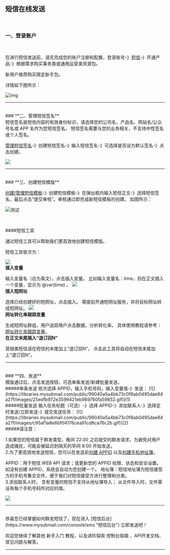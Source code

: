 ## 短信在线发送

<br>

### **一、登录账户**

<br>

在进行短信发送前，请先完成您的账户注册和配置，登录账号-》[短信](https://www.mysubmail.com/console/sms)-》开通产品-》根据需求购买事务类或通用运营类资源包。

新用户推荐购买限定新手包。

详情如下图所示：

![img](https://libraries.mysubmail.com/public/99040a5a4bb73c0f8ab0495dae84a27f/images/f51ef752ac2b56ae8ba6ec56cd803555.gif)

------

<br>
### **二、管理短信签名**
<br>
短信签名是短信内容的有效身份标识，请选择您的公司名、产品名、网站名/公众号名或 APP 名作为您短信签名。
短信签名需要与您的业务相关，不支持中性签名或个人签名。

[管理短信签名](https://www.mysubmail.com/console/sms/signature "管理短信签名")-》创建短信签名-》输入短信签名-》可选择是否设为默认签名-》点击创建。

[![](https://libraries.mysubmail.com/public/99040a5a4bb73c0f8ab0495dae84a27f/images/d96160ed09db1b9c6a110ef9b90d9869.gif)](1)

------
<br>
### **三、创建短信模版**

<br>

[创建/管理短信模板](https://www.mysubmail.com/console/sms/templates "创建/管理短信模板")-》创建短信模板-》在弹出框内输入短信正文-》选择短信签名，最后点击“提交审核”。审核通过即完成新短信模板的创建。
如图所示：

![测试](https://libraries.mysubmail.com/public/99040a5a4bb73c0f8ab0495dae84a27f/images/cfac329e46809a58f90dd0c7bbecce16.gif)

<br>

####短信工具

通过短信工具可以帮助我们更高效地创建短信模版。

短信工具依次为：

[![](https://libraries.mysubmail.com/public/99040a5a4bb73c0f8ab0495dae84a27f/images/89121692f5bded47a487b12e95225413.gif)](https://libraries.mysubmail.com/public/99040a5a4bb73c0f8ab0495dae84a27f/images/89121692f5bded47a487b12e95225413.gif)
<br>
**插入变量**

输入变量名（应为英文），点击插入变量。
比如输入变量名：time，则在正文插入一个变量，显示为 @var(time) 。
[![](https://libraries.mysubmail.com/public/99040a5a4bb73c0f8ab0495dae84a27f/images/681f5afb922d9637a2fca3fc0f2930c3.png)](1)
<br>
**插入短网址**

选择已经创建好的短网址，点击插入。
需提前开通短网址服务，并将目标网址转成短网址。
[![](https://libraries.mysubmail.com/public/99040a5a4bb73c0f8ab0495dae84a27f/images/b32a99e26524172894e760e5cd9148a3.png)](1)
<br>
**网址转化率跟踪变量**

生成短网址群组，用户追踪用户点击数据，分析转化率。
具体使用教程请参考：[网址转化率跟踪变量](https://www.mysubmail.com/documents/GMJBT2 "网址转化率跟踪变量")。
<br>
**在正文末尾插入“退订回N”**

营销类短信请在短信的末尾加上“退订回N”，
点击此工具将自动在短信末尾加上“退订回N”。

------

<br>
### **四、发送**
<br>
模版通过后，点击发送按钮，可选单条发送/新建批量发送。
<br>
#####单条发送
依次选择 APPID，输入手机号码，输入变量值-》发送：
[![](https://libraries.mysubmail.com/public/99040a5a4bb73c0f8ab0495dae84a27f/images/25edfb972e3599421eb989760fa59852.gif)](1)
<br>
#####批量发送
输入任务标题（可选）-》选择 APPID-》添加联系人-》选择定时发送/立即发送-》提交发送任务：
[![](https://libraries.mysubmail.com/public/99040a5a4bb73c0f8ab0495dae84a27f/images/c95af1a8e6bf04176cea91cd8ca76c2b.gif)](2)
<br>
#####请注意：


1.如果您的短信属于群发类型，晚间 22:00 之后提交的群发请求，为避免对用户造成骚扰，可能会被延迟到隔天的早间 8:00 开始发送。
<br>
2.为了更高效地发送短信，您可以在发送前[创建 APPID](https://www.mysubmail.com/documents/pDGDf3 "创建 APPID") 以及[创建手机地址簿](https://www.mysubmail.com/documents/xtGA71 "创建手机地址簿")。

APPID：用于短信 WEB API 请求；或更新您的 APPID 权限、状态和安全设置。如没有创建 APPID，系统会自动为您创建一个。
地址簿：短信地址簿为短信接受方的手机号集合文件，便于我们对短信接受方进行整理和分类。
<br>
3.添加联系人时，
含有变量的短信不支持从地址簿导入；
从文件导入时，文件需设有每个手机号码所对应的值。

[![](https://libraries.mysubmail.com/public/99040a5a4bb73c0f8ab0495dae84a27f/images/f375b3e33526752373d4f7135d3c5f38.png)](2)

------
<br>
恭喜您已经掌握如何群发短信了，现在进入 [短信后台](https://www.mysubmail.com/console/sms "短信后台") 立即发送吧！

欢迎您继续了解其他 新手入门 教程，以及进阶探索 控制台指南 、API开发文档、常见问题与解答。

------